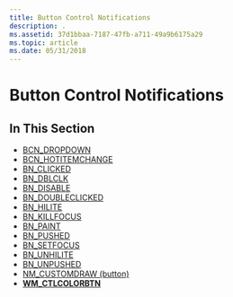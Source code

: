 ```yaml
---
title: Button Control Notifications
description: .
ms.assetid: 37d1bbaa-7187-47fb-a711-49a9b6175a29
ms.topic: article
ms.date: 05/31/2018
---
```


# Button Control Notifications

## In This Section

-   [BCN\_DROPDOWN](bcn-dropdown.md)
-   [BCN\_HOTITEMCHANGE](bcn-hotitemchange.md)
-   [BN\_CLICKED](bn-clicked.md)
-   [BN\_DBLCLK](bn-dblclk.md)
-   [BN\_DISABLE](bn-disable.md)
-   [BN\_DOUBLECLICKED](bn-doubleclicked.md)
-   [BN\_HILITE](bn-hilite.md)
-   [BN\_KILLFOCUS](bn-killfocus.md)
-   [BN\_PAINT](bn-paint.md)
-   [BN\_PUSHED](bn-pushed.md)
-   [BN\_SETFOCUS](bn-setfocus.md)
-   [BN\_UNHILITE](bn-unhilite.md)
-   [BN\_UNPUSHED](bn-unpushed.md)
-   [NM\_CUSTOMDRAW (button)](nm-customdraw-button.md)
-   [**WM\_CTLCOLORBTN**](wm-ctlcolorbtn.md)

 

 




